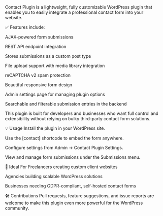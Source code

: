 Contact Plugin is a lightweight, fully customizable WordPress plugin that enables you to easily integrate a professional contact form into your website.

✅ Features include:

AJAX-powered form submissions

REST API endpoint integration

Stores submissions as a custom post type

File upload support with media library integration

reCAPTCHA v2 spam protection

Beautiful responsive form design

Admin settings page for managing plugin options

Searchable and filterable submission entries in the backend

This plugin is built for developers and businesses who want full control and extensibility without relying on bulky third-party contact form solutions.

💡 Usage
Install the plugin in your WordPress site.

Use the [contact] shortcode to embed the form anywhere.

Configure settings from Admin → Contact Plugin Settings.

View and manage form submissions under the Submissions menu.

🚀 Ideal For
Freelancers creating custom client websites

Agencies building scalable WordPress solutions

Businesses needing GDPR-compliant, self-hosted contact forms

🛠 Contributions
Pull requests, feature suggestions, and issue reports are welcome to make this plugin even more powerful for the WordPress community.
